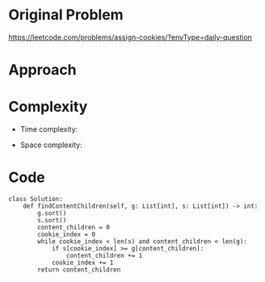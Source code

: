 # Original Problem
<!-- Describe your first thoughts on how to solve this problem. -->
https://leetcode.com/problems/assign-cookies/?envType=daily-question

# Approach
<!-- Describe your approach to solving the problem. -->

# Complexity
- Time complexity:
<!-- Add your time complexity here, e.g. $$O(n)$$ -->

- Space complexity:
<!-- Add your space complexity here, e.g. $$O(n)$$ -->

# Code
```
class Solution:
    def findContentChildren(self, g: List[int], s: List[int]) -> int:
        g.sort()
        s.sort()
        content_children = 0
        cookie_index = 0
        while cookie_index < len(s) and content_children < len(g):
            if s[cookie_index] >= g[content_children]:
                content_children += 1
            cookie_index += 1
        return content_children

```
